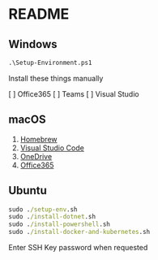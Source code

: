 # README

## Windows

```cmd
.\Setup-Environment.ps1
```

Install these things manually

[ ] Office365
[ ] Teams
[ ] Visual Studio

## macOS

1. [Homebrew](https://brew.sh)
1. [Visual Studio Code](https://code.visualstudio.com)
1. [OneDrive](https://www.microsoft.com/en-au/microsoft-365/onedrive/online-cloud-storage)
1. [Office365](https://www.office.com/?auth=2)

## Ubuntu

```cmd
sudo ./setup-env.sh
sudo ./install-dotnet.sh
sudo ./install-powershell.sh
sudo ./install-docker-and-kubernetes.sh
```

Enter SSH Key password when requested
